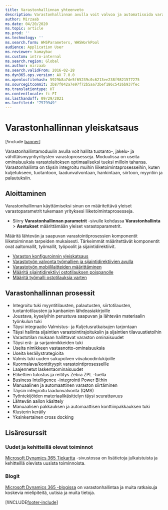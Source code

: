 ```yaml
---
title: Varastonhallinnan yhteenveto
description: Varastonhallinnan avulla voit valvoa ja automatisoida varastoprosesseja.
author: Mirzaab
ms.date: 04/20/2020
ms.topic: article
ms.prod: ''
ms.technology: ''
ms.search.form: WHSParameters, WHSWorkPool
audience: Application User
ms.reviewer: kamaybac
ms.custom: intro-internal
ms.search.region: Global
ms.author: mirzaab
ms.search.validFrom: 2016-02-28
ms.dyn365.ops.version: AX 7.0.0
ms.openlocfilehash: 5929b8a7de5f65239c0c6213ee238f9821577275
ms.sourcegitcommit: 3b87f042a7e97f72b5aa73bef186c5426b937fec
ms.translationtype: HT
ms.contentlocale: fi-FI
ms.lasthandoff: 09/29/2021
ms.locfileid: "7579949"
---
```

# <a name="warehouse-management-overview"></a>Varastonhallinnan yleiskatsaus

[!include [banner](../includes/banner.md)]

Varastonhallintamoduulin avulla voit hallita tuotanto-, jakelu- ja vähittäismyyntiyritysten varastoprosesseja. Moduulissa on useita ominaisuuksia varastolaitoksen optimaaliseksi tueksi milloin tahansa. Varastonhallinta on täysin integroitu muihin liiketoimintaprosesseihin, kuten kuljetukseen, tuotantoon, laadunvalvontaan, hankintaan, siirtoon, myyntiin ja palautuksiin.

## <a name="get-started"></a>Aloittaminen
Varastonhallinnan käyttämiseksi sinun on määritettävä yleiset varastoparametrit tukemaan yrityksesi liiketoimintaprosesseja.

- Siirry **Varastonhallinnan parametrit** -sivulle kohdassa **Varastonhallinta** > **Asetukset** määrittämään yleiset varastoparametrit.

Määritä lähtevän ja saapuvan varastointiprosessien komponentit liiketoiminnan tarpeiden mukaisesti. Tärkeimmät määritettävät komponentit ovat aaltomallit, työmallit, työpoolit ja sijaintidirektiivit.

- [Varaston konfiguroinnin yleiskatsaus](warehouse-configuration.md)
- [Varastotyön valvonta työmallien ja sijaintidirektiivien avulla](control-warehouse-location-directives.md)
- [Varastotyön mobiililaitteiden määrittäminen](configure-mobile-devices-warehouse.md)
- [Määritä sijaintidirektiivi ostotilauksen poispanolle](../transportation/tasks/set-up-location-directive-purchase-order-put-away.md)
- [Määritä työmalli ostotilauksia varten](./tasks/set-up-work-template-purchase-orders.md)

## <a name="warehouse-management-processes"></a>Varastonhallinnan prosessit
- Integroitu tuki myyntitilausten, palautusten, siirtotilausten, tuotantotilausten ja kanbanien lähdeasiakirjoille  
- Joustava, kyselyihin perustuva saapuvan ja lähtevän materiaalin työnkulun tuki
- Täysi integraatio Valmistus- ja Kuljetusratkaisujen tarjontaan
- Täysi hallinta sijaintien varastointirajoituksiin ja sijaintien tilavuustietoihin
- Varastotilan mukaan hallittavat varaston ominaisuudet
- Täysi erä- ja sarjanimikkeiden tuki
- Useita nimikkeen vastaanotto-ominaisuuksia
- Useita keräilystrategioita
- Valmis tuki uuden sukupolven viivakoodinlukijoille
- Kuormalava/konttityypit varastointiprosesseille
- Laajennetut laskentaominaisuudet
- Etikettien tulostus ja reititys Zebra ZPL -tuella
- Business Intelligence -integrointi Power BI:hin
- Manuaalinen ja automaattinen varaston siirtäminen
- Täysin integroitu laadunvalvonta (QMS)
- Työntekijöiden materiaalikäsittelyn täysi seurattavuus
- Lähtevän aallon käsittely
- Manuaalisen pakkauksen ja automaattisen konttiinpakkauksen tuki
- Klusterin keräily
- Yksinkertainen cross docking

## <a name="additional-resources"></a>Lisäresurssit
### <a name="whats-new-and-in-development"></a>Uudet ja kehitteillä olevat toiminnot
[Microsoft Dynamics 365 Tiekartta](https://roadmap.dynamics.com/) -sivustossa on lisätietoja julkaistuista ja kehitteillä olevista uusista toiminnoista.

### <a name="blogs"></a>Blogit
[Microsoft Dynamics 365 -blogissa](https://community.dynamics.com/b/msftdynamicsblog) on varastonhallintaa ja muita ratkaisuja koskevia mielipiteitä, uutisia ja muita tietoja.


 



[!INCLUDE[footer-include](../../includes/footer-banner.md)]